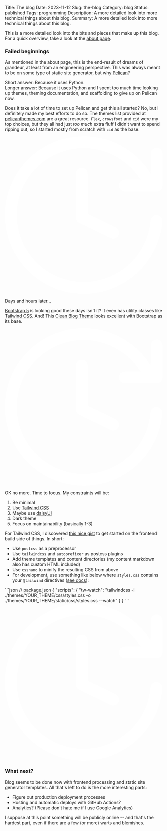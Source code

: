 Title: The blog
Date: 2023-11-12
Slug: the-blog
Category: blog
Status: published
Tags: programming
Description: A more detailed look into more technical things about this blog.
Summary: A more detailed look into more technical things about this blog.

This is a more detailed look into the bits and pieces that make up this blog. For a quick overview,
take a look at the [about page]({filename}/pages/about.md).

### Failed beginnings

As mentioned in the about page, this is the end-result of dreams of grandeur, at least from an
engineering perspective. This was always meant to be on some type of static site generator, but
why [Pelican](https://getpelican.com/)?

Short answer: Because it uses Python. <br />
Longer answer: Because it uses Python and I spent too much time looking up themes, theming
documentation, and scaffolding to give up on Pelican now.

Does it take a lot of time to set up Pelican and get this all started? No, but I definitely made my
best efforts to do so. The themes list provided at [pelicanthemes.com](https://pelicanthemes.com/)
are a great resource. `Flex`, `crowsfoot` and `cid` were my top choices, but they all had just _too
much_ extra fluff I didn't want to spend ripping out, so I started mostly from scratch with `cid` as
the base.

<div class="not-prose flex justify-center align-items-center">
<svg class="fill-current h-5 w-5" clip-rule="evenodd" fill-rule="evenodd" stroke-linejoin="round" stroke-miterlimit="2" viewBox="0 0 24 24.001" xmlns="http://www.w3.org/2000/svg">
<path d="m22.196 5.6726c-2.1185-3.4041-5.8947-5.6726-10.197-5.6726-6.6233 0-11.999 5.3773-11.999 11.999 0 6.6245 5.3761 12.002 11.999 12.002 6.2956 0 11.466-4.8588 11.962-11.028 0.02881-0.36249-0.22686-0.97344-0.89902-0.97344-0.46932 0-0.85822 0.36009-0.89662 0.82821-0.4213 5.2441-4.8156 9.3731-10.167 9.3731-5.6294 0-10.199-4.5707-10.199-10.201 0-5.6282 4.5695-10.199 10.199-10.199 3.6453 0 6.8465 1.9169 8.6494 4.7952l-2.3898 6e-3c-0.49692 0-0.90022 0.4033-0.90022 0.90022s0.4033 0.90023 0.90022 0.90023h4.8408c0.49692 0 0.90022-0.4033 0.90022-0.90023v-4.86c0-0.49692-0.4033-0.90022-0.90022-0.90022s-0.90022 0.4021-0.90022 0.90022zm-11.405 0.025206 0.0084 6.6773c0 0.34569 0.19805 0.66016 0.50893 0.8102l4.7748 2.3142c0.44771 0.21605 0.98545 0.02881 1.2015-0.4189 0.21605-0.44771 0.02881-0.98545-0.4189-1.2015l-4.2671-2.0705-0.0072-6.1131c0-0.49692-0.4045-0.90023-0.90022-0.89902-0.49692 0-0.90022 0.4045-0.90022 0.90143z" fill="#fff" fill-rule="nonzero" stroke-width="1.2003"/>
</svg>
</div>

Days and hours later...

[Bootstrap 5](https://getbootstrap.com/) is looking good these days isn't it? It even has utility
classes like [Tailwind CSS](https://tailwindcss.com/). And!
This [Clean Blog Theme](https://startbootstrap.com/previews/clean-blog) looks excellent with
Bootstrap as its base.

<div class="not-prose flex justify-center align-items-center">
<svg class="fill-current h-5 w-5" clip-rule="evenodd" fill-rule="evenodd" stroke-linejoin="round" stroke-miterlimit="2" viewBox="0 0 24 24.001" xmlns="http://www.w3.org/2000/svg">
<path d="m22.196 5.6726c-2.1185-3.4041-5.8947-5.6726-10.197-5.6726-6.6233 0-11.999 5.3773-11.999 11.999 0 6.6245 5.3761 12.002 11.999 12.002 6.2956 0 11.466-4.8588 11.962-11.028 0.02881-0.36249-0.22686-0.97344-0.89902-0.97344-0.46932 0-0.85822 0.36009-0.89662 0.82821-0.4213 5.2441-4.8156 9.3731-10.167 9.3731-5.6294 0-10.199-4.5707-10.199-10.201 0-5.6282 4.5695-10.199 10.199-10.199 3.6453 0 6.8465 1.9169 8.6494 4.7952l-2.3898 6e-3c-0.49692 0-0.90022 0.4033-0.90022 0.90022s0.4033 0.90023 0.90022 0.90023h4.8408c0.49692 0 0.90022-0.4033 0.90022-0.90023v-4.86c0-0.49692-0.4033-0.90022-0.90022-0.90022s-0.90022 0.4021-0.90022 0.90022zm-11.405 0.025206 0.0084 6.6773c0 0.34569 0.19805 0.66016 0.50893 0.8102l4.7748 2.3142c0.44771 0.21605 0.98545 0.02881 1.2015-0.4189 0.21605-0.44771 0.02881-0.98545-0.4189-1.2015l-4.2671-2.0705-0.0072-6.1131c0-0.49692-0.4045-0.90023-0.90022-0.89902-0.49692 0-0.90022 0.4045-0.90022 0.90143z" fill="#fff" fill-rule="nonzero" stroke-width="1.2003"/>
</svg>
</div>

OK no more. Time to focus. My constraints will be:

1. Be minimal
2. Use [Tailwind CSS](https://tailwindcss.com/)
3. Maybe use [daisyUI](https://daisyui.com/)
4. Dark theme
5. Focus on maintainability (basically 1-3)

For Tailwind CSS, I
discovered [this nice gist](https://gist.github.com/jorritfolmer/1987cd125ec4072f3c454a5b8ab2e345)
to get started on the frontend build side of things. In short:

* Use `postcss` as a preprocessor
* Use `tailwindcss` and `autoprefixer` as postcss plugins
* Add theme templates and content directories (my content markdown also has custom HTML included)
* Use `cssnano` to minify the resulting CSS from above
* For development, use something like below where `styles.css` contains your `@tailwind`
  directives ([see docs](https://tailwindcss.com/docs/installation)):

<div class="not-prose">
```json
// package.json
{
  "scripts": {
    "tw-watch": "tailwindcss -i ./themes/YOUR_THEME/css/styles.css -o ./themes/YOUR_THEME/static/css/styles.css --watch"
  }
}
```
</div>

<div class="not-prose flex justify-center align-items-center">
<svg class="fill-current h-5 w-5" clip-rule="evenodd" fill-rule="evenodd" stroke-linejoin="round" stroke-miterlimit="2" viewBox="0 0 24 24.001" xmlns="http://www.w3.org/2000/svg">
<path d="m22.196 5.6726c-2.1185-3.4041-5.8947-5.6726-10.197-5.6726-6.6233 0-11.999 5.3773-11.999 11.999 0 6.6245 5.3761 12.002 11.999 12.002 6.2956 0 11.466-4.8588 11.962-11.028 0.02881-0.36249-0.22686-0.97344-0.89902-0.97344-0.46932 0-0.85822 0.36009-0.89662 0.82821-0.4213 5.2441-4.8156 9.3731-10.167 9.3731-5.6294 0-10.199-4.5707-10.199-10.201 0-5.6282 4.5695-10.199 10.199-10.199 3.6453 0 6.8465 1.9169 8.6494 4.7952l-2.3898 6e-3c-0.49692 0-0.90022 0.4033-0.90022 0.90022s0.4033 0.90023 0.90022 0.90023h4.8408c0.49692 0 0.90022-0.4033 0.90022-0.90023v-4.86c0-0.49692-0.4033-0.90022-0.90022-0.90022s-0.90022 0.4021-0.90022 0.90022zm-11.405 0.025206 0.0084 6.6773c0 0.34569 0.19805 0.66016 0.50893 0.8102l4.7748 2.3142c0.44771 0.21605 0.98545 0.02881 1.2015-0.4189 0.21605-0.44771 0.02881-0.98545-0.4189-1.2015l-4.2671-2.0705-0.0072-6.1131c0-0.49692-0.4045-0.90023-0.90022-0.89902-0.49692 0-0.90022 0.4045-0.90022 0.90143z" fill="#fff" fill-rule="nonzero" stroke-width="1.2003"/>
</svg>
</div>

### What next?

Blog seems to be done now with frontend processing and static site generator templates. All that's
left to do is the more interesting parts:

* Figure out production deployment processes
* Hosting and automatic deploys with GitHub Actions?
* Analytics? (Please don't hate me if I use Google Analytics)

I suppose at this point something will be publicly online -- and that's the hardest part, even if
there are a few (or more) warts and blemishes.